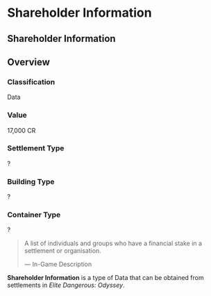 # Shareholder Information
## Shareholder Information

## Overview

### Classification

Data

### Value

17,000 CR

### Settlement Type

?

### Building Type

?

### Container Type

?

> 
> 
> A list of individuals and groups who have a financial stake in a settlement or organisation.
> 
> 
> — In-Game Description
> 

**Shareholder Information** is a type of Data that can be obtained from settlements in *Elite Dangerous: Odyssey*.